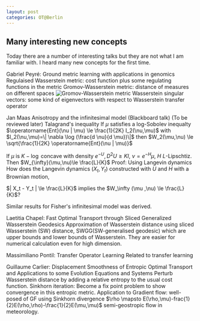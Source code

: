 ```yaml
---
layout: post
categories: OT@Berlin
---
```


## Many interesting new concepts

Today there are a number of interesting talks but they are not what I am familiar with. I heard many new concepts for the first time. 

Gabriel Peyré: Ground metric learning with applications in genomics
Regulaised Wasserstein metric: cost function plus some regulating functions in the metric 
Gromov-Wasserstein metric: distance of measures on different spaces
![Gromov-Wasserstein metric](https://github.com/solomon-lam/solomon-lam.github.io/assets/43318214/65cae22f-30b2-456d-8f37-94f92d2158d5)
Wasserstein singular vectors: some kind of eigenvectors with respect to Wasserstein transfer operator

Jan Maas Anisotropy and the infinitesimal model (Blackboard talk) (To be reviewed later)
Talagrand's inequality If $\mu$ satisfies a log-Sobolev inequalty  $\operatorname{Ent}(\nu | \mu) \le \frac{1}{2K} I_2(\nu,\mu)$
with $I_2(\nu,\mu)=\| \nabla \log (\frac{d \nu}{d \mu})\|$ then
$W_2(\mu,\nu) \le \sqrt{\frac{1}{2K} \operatorname{Ent}(\nu | \mu)}$

If $\mu$ is $K-\log$ concave with density $e^{-U}, D^2 U \ge K I$, $\nu = e^{-H} \mu$, $H$ $L$-Lipschtiz. Then $W_{\infty}(\mu,\nu)\le \frac{L}{K}$ 
Proof: Using Langevin dynamics How does the Langevin dynamics $(X_t,Y_t)$ constructed with $U$ and $H$ with a Brownian motion,

$| X_t - Y_t | \le \frac{L}{K}$ implies the 
$W_\infty (\mu ,\nu) \le \frac{L}{K}$?

Similar results for Fisher's infinitesimal model was derived.

Laetitia Chapel: Fast Optimal Transport through Sliced Generalized Wasserstein Geodesics
Approximation of Wasserstein distance using sliced Wasserstein (SW) distance, SWGG(SW-generalised geodesic) which are upper bounds and lower bounds of Wasserstein. They are easier for numerical calculation even for high dimension.

Massimiliano Pontil: Transfer Operator Learning
Related to transfer learning

 Guillaume Carlier: Displacement Smoothness of Entropic Optimal Transport and Applications to some Evolution Equations and Systems
Perturb Wasserstein distance by adding a relative entropy to the usual cost function. Sinkhorn iteration: Become a fix point problem to show convergence in this entropic metric. Application to Gradient flow: well-posed of GF using Sinkhorn divergence $\rho \mapsto E(\rho,\mu)-frac{1}{2}E(\rho,\rho)-\frac{1}{2}E(\mu,\mu)$ semi-geostropic flow in meteorology.

